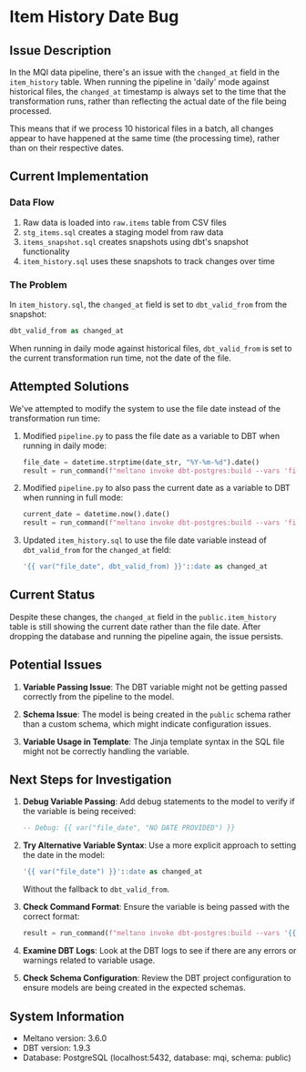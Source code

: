 # Item History Date Bug

## Issue Description

In the MQI data pipeline, there's an issue with the `changed_at` field in the `item_history` table. When running the pipeline in 'daily' mode against historical files, the `changed_at` timestamp is always set to the time that the transformation runs, rather than reflecting the actual date of the file being processed.

This means that if we process 10 historical files in a batch, all changes appear to have happened at the same time (the processing time), rather than on their respective dates.

## Current Implementation

### Data Flow

1. Raw data is loaded into `raw.items` table from CSV files
2. `stg_items.sql` creates a staging model from raw data
3. `items_snapshot.sql` creates snapshots using dbt's snapshot functionality
4. `item_history.sql` uses these snapshots to track changes over time

### The Problem

In `item_history.sql`, the `changed_at` field is set to `dbt_valid_from` from the snapshot:

```sql
dbt_valid_from as changed_at
```

When running in daily mode against historical files, `dbt_valid_from` is set to the current transformation run time, not the date of the file.

## Attempted Solutions

We've attempted to modify the system to use the file date instead of the transformation run time:

1. Modified `pipeline.py` to pass the file date as a variable to DBT when running in daily mode:
   ```python
   file_date = datetime.strptime(date_str, "%Y-%m-%d").date()
   result = run_command(f"meltano invoke dbt-postgres:build --vars 'file_date: {file_date}'", dry_run)
   ```

2. Modified `pipeline.py` to also pass the current date as a variable to DBT when running in full mode:
   ```python
   current_date = datetime.now().date()
   result = run_command(f"meltano invoke dbt-postgres:build --vars 'file_date: {current_date}'", dry_run)
   ```

3. Updated `item_history.sql` to use the file date variable instead of `dbt_valid_from` for the `changed_at` field:
   ```sql
   '{{ var("file_date", dbt_valid_from) }}'::date as changed_at
   ```

## Current Status

Despite these changes, the `changed_at` field in the `public.item_history` table is still showing the current date rather than the file date. After dropping the database and running the pipeline again, the issue persists.

## Potential Issues

1. **Variable Passing Issue**: The DBT variable might not be getting passed correctly from the pipeline to the model.

2. **Schema Issue**: The model is being created in the `public` schema rather than a custom schema, which might indicate configuration issues.

3. **Variable Usage in Template**: The Jinja template syntax in the SQL file might not be correctly handling the variable.

## Next Steps for Investigation

1. **Debug Variable Passing**: Add debug statements to the model to verify if the variable is being received:
   ```sql
   -- Debug: {{ var("file_date", "NO DATE PROVIDED") }}
   ```

2. **Try Alternative Variable Syntax**: Use a more explicit approach to setting the date in the model:
   ```sql
   '{{ var("file_date") }}'::date as changed_at
   ```
   Without the fallback to `dbt_valid_from`.

3. **Check Command Format**: Ensure the variable is being passed with the correct format:
   ```python
   result = run_command(f"meltano invoke dbt-postgres:build --vars '{{'file_date': '{file_date}'}}'", dry_run)
   ```

4. **Examine DBT Logs**: Look at the DBT logs to see if there are any errors or warnings related to variable usage.

5. **Check Schema Configuration**: Review the DBT project configuration to ensure models are being created in the expected schemas.

## System Information

- Meltano version: 3.6.0
- DBT version: 1.9.3
- Database: PostgreSQL (localhost:5432, database: mqi, schema: public)

